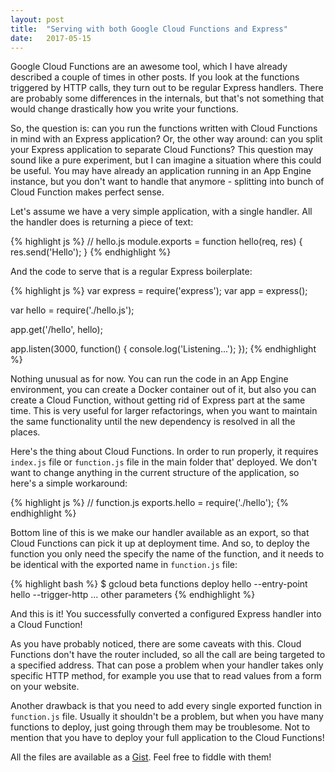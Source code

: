 ```yaml
---
layout: post
title:  "Serving with both Google Cloud Functions and Express"
date:   2017-05-15
---
```


Google Cloud Functions are an awesome tool, which I have already described a couple of times in other posts. If you look at the functions triggered by HTTP calls, they turn out to be regular Express handlers. There are probably some differences in the internals, but that's not something that would change drastically how you write your functions.

So, the question is: can you run the functions written with Cloud Functions in mind with an Express application? Or, the other way around: can you split your Express application to separate Cloud Functions? This question may sound like a pure experiment, but I can imagine a situation where this could be useful. You may have already an application running in an App Engine instance, but you don't want to handle that anymore - splitting into bunch of Cloud Function makes perfect sense.

Let's assume we have a very simple application, with a single handler. All the handler does is returning a piece of text:

{% highlight js %}
// hello.js
module.exports = function hello(req, res) {
    res.send('Hello');
}
{% endhighlight %}

And the code to serve that is a regular Express boilerplate: 

{% highlight js %}
var express = require('express');
var app = express();

var hello = require('./hello.js');

app.get('/hello', hello);

app.listen(3000, function() {
    console.log('Listening...');
});
{% endhighlight %}

Nothing unusual as for now. You can run the code in an App Engine environment, you can create a Docker container out of it, but also you can create a Cloud Function, without getting rid of Express part at the same time. This is very useful for larger refactorings, when you want to maintain the same functionality until the new dependency is resolved in all the places.

Here's the thing about Cloud Functions. In order to run properly, it requires `index.js` file or `function.js` file in the main folder that' deployed. We don't want to change anything in the current structure of the application, so here's a simple workaround:

{% highlight js %}
// function.js
exports.hello = require('./hello');
{% endhighlight %}

Bottom line of this is we make our handler available as an export, so that Cloud Functions can pick it up at deployment time. And so, to deploy the function you only need the specify the name of the function, and it needs to be identical with the exported name in `function.js` file:

{% highlight bash %}
$ gcloud beta functions deploy hello 
	--entry-point hello 
	--trigger-http 
	... other parameters
{% endhighlight %}

And this is it! You successfully converted a configured Express handler into a Cloud Function!

As you have probably noticed, there are some caveats with this. Cloud Functions don't have the router included, so all the call are being targeted to a specified address. That can pose a problem when your handler takes only specific HTTP method, for example you use that to read values from a form on your website. 

Another drawback is that you need to add every single exported function in `function.js` file. Usually it shouldn't be a problem, but when you have many functions to deploy, just going through them may be troublesome. Not to mention that you have to deploy your full application to the Cloud Functions!

All the files are available as a [Gist](https://gist.github.com/mhaligowski/d01fe1d6da0e7c5da586c95f5f4efaf4). Feel free to fiddle with them!
